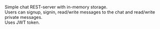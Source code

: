 Simple chat REST-server with in-memory storage.\
Users can signup, signin, read/write messages to the chat and read/write private messages.\
Uses JWT token.
